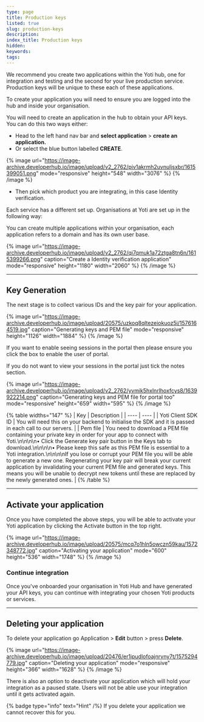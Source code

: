 ```yaml
---
type: page
title: Production keys
listed: true
slug: production-keys
description: 
index_title: Production keys
hidden: 
keywords: 
tags: 
---
```


We recommend you create two applications within the Yoti hub, one for integration and testing and the second for your live production service. Production keys will be unique to these each of these applications. 

To create your application you will need to ensure you are logged into the hub and inside your organisation.

You will need to create an application in the hub to obtain your API keys. You can do this two ways either:

- Head to the left hand nav bar and **select application** &gt; **create an application.**
- Or select the blue button labelled **CREATE**.

{% image url="https://image-archive.developerhub.io/image/upload/v2_2762/piv1akrmh2uvnuljsxbr/1615399051.png" mode="responsive" height="548" width="3076" %}
{% /image %}

- Then pick which product you are integrating, in this case Identity verification. 

Each service has a different set up. Organisations at Yoti are set up in the following way:

You can create multiple applications within your organisation, each application refers to a domain and has its own user base.

{% image url="https://image-archive.developerhub.io/image/upload/v2_2762/qi7qmuk1a72ztga8tn6n/1615399266.png" caption="Create a Identity verification application" mode="responsive" height="1180" width="2060" %}
{% /image %}

---

## Key Generation

The next stage is to collect various IDs and the key pair for your application.

{% image url="https://image-archive.developerhub.io/image/upload/20575/uzkoq8qltezeiokuoz5i/1576164519.jpg" caption="Generating keys and PEM file" mode="responsive" height="1126" width="1884" %}
{% /image %}

If you want to enable seeing sessions in the portal then please ensure you click the box to enable the user of portal.

If you do not want to view your sessions in the portal just tick the notes section.

{% image url="https://image-archive.developerhub.io/image/upload/v2_2762/yvmik5hxlnrlhoxfcys8/1639922214.png" caption="Generating keys and PEM file for portal too" mode="responsive" height="659" width="595" %}
{% /image %}

{% table widths="147" %}
| Key | Description | 
| ---- | ---- | 
| Yoti Client SDK ID | You will need this on your backend to initialise the SDK and it is passed in each call to our servers. | 
| Pem file | You need to download a PEM file containing your private key in order for your app to connect with Yoti.\n\n\n\n• Click the Generate key pair button in the Keys tab to download.\n\n\n\n• Please keep this safe as this PEM file is essential to a Yoti integration.\n\n\n\nIf you lose or corrupt your PEM file you will be able to generate a new one. Regenerating your key pair will break your current application by invalidating your current PEM file and generated keys. This means you will be unable to decrypt new tokens until these are replaced by the newly generated ones. | 
{% /table %}

---

## Activate your application

Once you have completed the above steps, you will be able to activate your Yoti application by clicking the Activate button in the top right.

{% image url="https://image-archive.developerhub.io/image/upload/20575/mcq7o1hln5owczn59kau/1572348772.jpg" caption="Activating your application" mode="600" height="536" width="1748" %}
{% /image %}

### Continue integration

Once you've onboarded your organisation in Yoti Hub and have generated your API keys, you can continue with integrating your chosen Yoti products or services.

---

## Deleting your application

To delete your application go Application &gt; **Edit** button &gt; press **Delete**. 

{% image url="https://image-archive.developerhub.io/image/upload/20476/er1ipudlofoajnrvny7t/1575294779.jpg" caption="Deleting your application" mode="responsive" height="366" width="1628" %}
{% /image %}

There is also an option to deactivate your application which will hold your integration as a paused state. Users will not be able use your integration until it gets activated again.

{% badge type="info" text="Hint" /%} If you delete your application we cannot recover this for you.